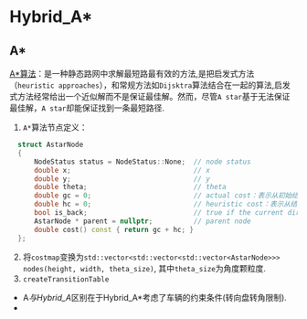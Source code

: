 # Hybrid_A*
## A*
[A*算法](https://scm_mos.gitlab.io/motion-planner/a-star/)：是一种静态路网中求解最短路最有效的方法,是把启发式方法（`heuristic approaches`），和常规方法如`Dijsktra`算法结合在一起的算法,启发式方法经常给出一个近似解而不是保证最佳解。然而，尽管`A star`基于无法保证最佳解，`A star`却能保证找到一条最短路径.  
1. `A*`算法节点定义：
  ```cpp
    struct AstarNode
    {
        NodeStatus status = NodeStatus::None;  // node status
        double x;                              // x
        double y;                              // y
        double theta;                          // theta
        double gc = 0;                         // actual cost：表示从初始结点到任意结点`n`的代价
        double hc = 0;                         // heuristic cost：表示从结点`n`到目标点的启发式评估代价
        bool is_back;                          // true if the current direction of the vehicle is back
        AstarNode * parent = nullptr;          // parent node
        double cost() const { return gc + hc; }
    };
  ```

2. 将`costmap`变换为`std::vector<std::vector<std::vector<AstarNode>>> nodes(height, width, theta_size)`, 其中`theta_size`为角度颗粒度.  
3. `createTransitionTable`

















* A*与Hybrid_A*区别在于Hybrid_A*考虑了车辆的约束条件(转向盘转角限制).  
* 